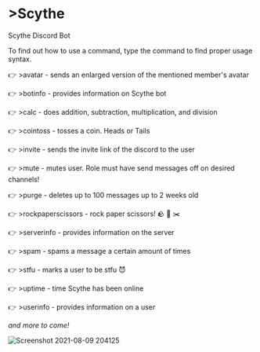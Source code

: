 # >Scythe
Scythe Discord Bot

To find out how to use a command, type the command to find proper usage syntax.


👉 >avatar - sends an enlarged version of the mentioned member's avatar

👉 >botinfo - provides information on Scythe bot

👉 >calc - does addition, subtraction, multiplication, and division

👉 >cointoss - tosses a coin. Heads or Tails

👉 >invite - sends the invite link of the discord to the user

👉 >mute - mutes user. Role must have send messages off on desired channels!

👉 >purge - deletes up to 100 messages up to 2 weeks old

👉 >rockpaperscissors - rock paper scissors! :rock: :newspaper: :scissors:

👉 >serverinfo - provides information on the server

👉 >spam - spams a message a certain amount of times

👉 >stfu - marks a user to be stfu 😈

👉 >uptime - time Scythe has been online

👉 >userinfo - provides information on a user

_and more to come!_

![Screenshot 2021-08-09 204125](https://user-images.githubusercontent.com/38566642/128791408-f8e38fa4-b4b6-45e6-84e3-47d36175a0ee.png)

